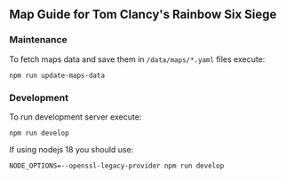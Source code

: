 ## **Map Guide for Tom Clancy's Rainbow Six Siege**

### **Maintenance**

To fetch maps data and save them in `/data/maps/*.yaml` files execute:

    npm run update-maps-data

### **Development**

To run development server execute:

    npm run develop

If using nodejs 18 you should use:

    NODE_OPTIONS=--openssl-legacy-provider npm run develop
